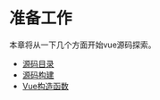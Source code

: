 # 准备工作
本章将从一下几个方面开始vue源码探索。
- [源码目录](/vue/v2/prepare/directory)
- [源码构建](/vue/v2/prepare/build)
- [Vue构造函数](/vue/v2/prepare/constructor)